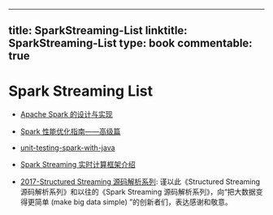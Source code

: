 
---
title: SparkStreaming-List
linktitle: SparkStreaming-List
type: book
commentable: true
---

# Spark Streaming List

- [Apache Spark 的设计与实现](https://www.gitbook.com/book/yourtion/sparkinternals/details)

- [Spark 性能优化指南——高级篇](http://tech.meituan.com/spark-tuning-pro.html)

- [unit-testing-spark-with-java](http://www.jesse-anderson.com/2016/04/unit-testing-spark-with-java/)

- [Spark Streaming 实时计算框架介绍](www.cnblogs.com/Leo_wl/p/3530464.html)

- [2017-Structured Streaming 源码解析系列](https://github.com/lw-lin/CoolplaySpark): 谨以此《Structured Streaming 源码解析系列》和以往的《Spark Streaming 源码解析系列》，向“把大数据变得更简单 (make big data simple) ”的创新者们，表达感谢和敬意。

    